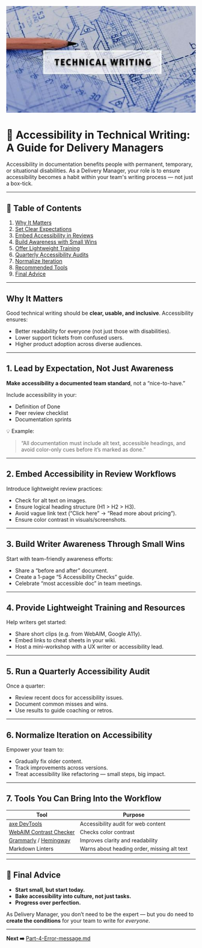 
![Technical Writing](/images/technical-writing-1024x574.png "Technical Writing")




# 📘 Accessibility in Technical Writing: A Guide for Delivery Managers

Accessibility in documentation benefits people with permanent, temporary, or situational disabilities. As a Delivery Manager, your role is to ensure accessibility becomes a habit within your team's writing process — not just a box-tick.

---

## 📑 Table of Contents

1. [Why It Matters](#why-it-matters)
2. [Set Clear Expectations](#1-lead-by-expectation-not-just-awareness)
3. [Embed Accessibility in Reviews](#2-embed-accessibility-in-review-workflows)
4. [Build Awareness with Small Wins](#3-build-writer-awareness-through-small-wins)
5. [Offer Lightweight Training](#4-provide-lightweight-training-and-resources)
6. [Quarterly Accessibility Audits](#5-run-a-quarterly-accessibility-audit)
7. [Normalize Iteration](#6-normalize-iteration-on-accessibility)
8. [Recommended Tools](#7-tools-you-can-bring-into-the-workflow)
9. [Final Advice](#🏁-final-advice)

---

## Why It Matters

Good technical writing should be **clear, usable, and inclusive**. Accessibility ensures:
- Better readability for everyone (not just those with disabilities).
- Lower support tickets from confused users.
- Higher product adoption across diverse audiences.

---

## 1. Lead by Expectation, Not Just Awareness

**Make accessibility a documented team standard**, not a “nice-to-have.”

Include accessibility in your:
- Definition of Done
- Peer review checklist
- Documentation sprints

💡 Example:  
> “All documentation must include alt text, accessible headings, and avoid color-only cues before it’s marked as done.”

---

## 2. Embed Accessibility in Review Workflows

Introduce lightweight review practices:
- Check for alt text on images.
- Ensure logical heading structure (H1 > H2 > H3).
- Avoid vague link text (“Click here” → “Read more about pricing”).
- Ensure color contrast in visuals/screenshots.

---

## 3. Build Writer Awareness Through Small Wins

Start with team-friendly awareness efforts:
- Share a “before and after” document.
- Create a 1-page “5 Accessibility Checks” guide.
- Celebrate “most accessible doc” in team meetings.

---

## 4. Provide Lightweight Training and Resources

Help writers get started:
- Share short clips (e.g. from WebAIM, Google A11y).
- Embed links to cheat sheets in your wiki.
- Host a mini-workshop with a UX writer or accessibility lead.

---

## 5. Run a Quarterly Accessibility Audit

Once a quarter:
- Review recent docs for accessibility issues.
- Document common misses and wins.
- Use results to guide coaching or retros.

---

## 6. Normalize Iteration on Accessibility

Empower your team to:
- Gradually fix older content.
- Track improvements across versions.
- Treat accessibility like refactoring — small steps, big impact.

---

## 7. Tools You Can Bring Into the Workflow

| Tool | Purpose |
|------|---------|
| [axe DevTools](https://www.deque.com/axe/) | Accessibility audit for web content |
| [WebAIM Contrast Checker](https://webaim.org/resources/contrastchecker/) | Checks color contrast |
| [Grammarly](https://grammarly.com) / [Hemingway](https://hemingwayapp.com) | Improves clarity and readability |
| Markdown Linters | Warns about heading order, missing alt text |

---

## 🏁 Final Advice

- **Start small, but start today.**
- **Bake accessibility into culture, not just tasks.**
- **Progress over perfection.**

As Delivery Manager, you don’t need to be the expert — but you do need to **create the conditions** for your team to write for *everyone*.

---

**Next ➡️** [Part-4-Error-message.md](./Part-4-Error-message.md)



